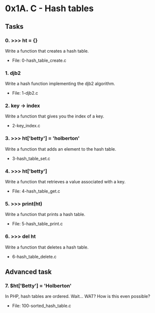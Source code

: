 # 0x1A. C - Hash tables

## Tasks

### 0. >>> ht = {}
Write a function that creates a hash table.
* File: 0-hash_table_create.c

### 1. djb2
Write a hash function implementing the djb2 algorithm.
* File: 1-djb2.c

### 2. key -> index
Write a function that gives you the index of a key.
* 2-key_index.c

### 3. >>> ht['betty'] = 'holberton'
Write a function that adds an element to the hash table.
* 3-hash_table_set.c

### 4. >>> ht['betty']
Write a function that retrieves a value associated with a key.
* File: 4-hash_table_get.c

### 5. >>> print(ht)
Write a function that prints a hash table.
* File: 5-hash_table_print.c

### 6. >>> del ht
Write a function that deletes a hash table.
* 6-hash_table_delete.c

## Advanced task

### 7. $ht['Betty'] = 'Holberton'
In PHP, hash tables are ordered. Wait… WAT? How is this even possible?
* File: 100-sorted_hash_table.c